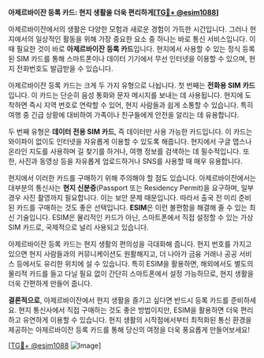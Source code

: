 **아제르바이잔 등록 카드: 현지 생활을 더욱 편리하게[[TG💪+ @esim1088](https://t.me/s/esim1088)]**

아제르바이잔에서의 생활은 다양한 모험과 새로운 경험이 가득한 시간입니다. 그러나 현지에서의 일상적인 활동을 위해 가장 중요한 요소 중 하나는 바로 통신 서비스입니다. 이때 필요한 것이 바로 **아제르바이잔 등록 카드**입니다. 현지에서 사용할 수 있는 정식 등록된 SIM 카드를 통해 스마트폰이나 데이터 기기에서 무선 인터넷을 이용할 수 있으며, 현지 전화번호도 발급받을 수 있습니다.

아제르바이잔 등록 카드는 크게 두 가지 유형으로 나뉩니다. 첫 번째는 **전화용 SIM 카드**입니다. 이 카드는 단순히 음성 통화와 문자 메시지를 보내는 데 사용됩니다. 현지에 도착하면 즉시 지역 번호로 연락할 수 있어, 현지 사람들과 쉽게 소통할 수 있습니다. 특히 여행 중 긴급 상황에 대비하여 가족이나 친구들에게 안전을 알리는 데 유용합니다.

두 번째 유형은 **데이터 전용 SIM 카드**, 즉 데이터만 사용 가능한 카드입니다. 이 카드는 와이파이 없이도 인터넷을 자유롭게 이용할 수 있도록 해줍니다. 현지에서 구글 맵스나 온라인 지도를 사용하며 길 찾기를 하거나, 여행 정보를 검색하는 데 필수적입니다. 또한, 사진과 동영상 등을 자유롭게 업로드하거나 SNS를 사용할 때 매우 유용합니다.

현지에서 이러한 카드를 구매하기 위해 주의해야 할 점도 있습니다. 아제르바이잔에서는 대부분의 통신사는 **현지 신분증**(Passport 또는 Residency Permit)을 요구하며, 일부 경우 사진 촬영까지 필요합니다. 이는 보안 문제 때문입니다. 따라서 출국 전 미리 준비된 카드를 구매하는 것도 좋은 선택입니다. **ESIM**은 이런 불편함을 해결해 줄 수 있는 최신 기술입니다. ESIM은 물리적인 카드가 아닌, 스마트폰에서 직접 설정할 수 있는 가상 SIM 카드로, 국제적으로 널리 사용되고 있습니다.

아제르바이잔 등록 카드는 현지 생활의 편의성을 극대화해 줍니다. 현지 번호를 가지고 있으면 현지 사람들과의 커뮤니케이션도 원활해지고, 더 나아가 금융 거래나 공공 서비스 등에서도 유리한 위치에 설 수 있습니다. 특히 ESIM을 활용하면, 해외에서도 별도의 물리적 카드를 들고 다닐 필요 없이 간단히 스마트폰에서 설정 가능하므로, 현지 생활을 더욱 간편하게 만들어 줍니다.

**결론적으로**, 아제르바이잔에서 현지 생활을 즐기고 싶다면 반드시 등록 카드를 준비하세요. 현지 통신사에서 직접 구매하는 것도 좋은 방법이지만, ESIM을 활용하면 더욱 편리하고 유연하게 이용할 수 있습니다. 현지 생활의 시작점에서부터 최적화된 통신 환경을 제공하는 아제르바이잔 등록 카드를 통해 당신의 여정을 더욱 풍요롭게 만들어보세요!

[[TG💪+ @esim1088](https://t.me/s/esim1088) ![Image](https://i.postimg.cc/Y0z9fWf4/image.png)]